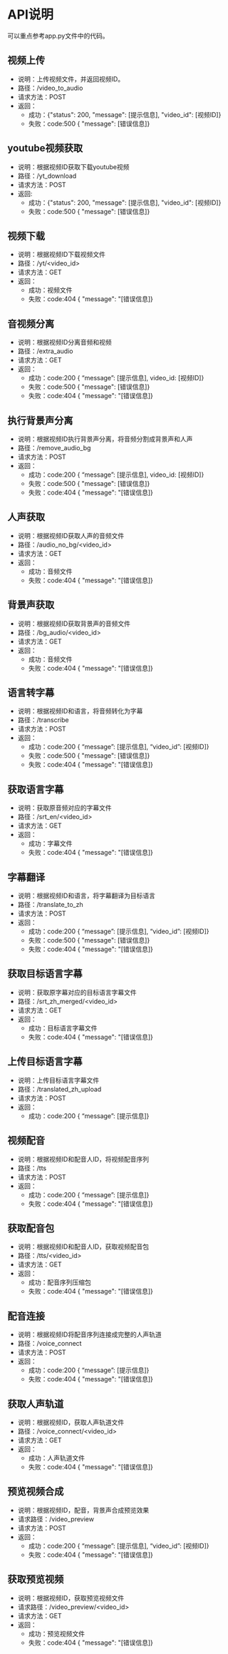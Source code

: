# API说明
可以重点参考app.py文件中的代码。

## 视频上传
- 说明：上传视频文件，并返回视频ID。
- 路径：/video_to_audio
- 请求方法：POST
- 返回：
    - 成功：{"status": 200, "message": \[提示信息\], "video_id": \[视频ID\]}
    - 失败：code:500 { "message": \[错误信息\]}

## youtube视频获取
- 说明：根据视频ID获取下载youtube视频
- 路径：/yt_download
- 请求方法：POST
- 返回:
    - 成功：{"status": 200, "message": \[提示信息\], "video_id": \[视频ID\]}
    - 失败：code:500 { "message": \[错误信息\]}

## 视频下载
- 说明：根据视频ID下载视频文件
- 路径：/yt/<video_id>
- 请求方法：GET
- 返回：
    - 成功：视频文件
    - 失败：code:404 { "message": "\[错误信息\]}

## 音视频分离
- 说明：根据视频ID分离音频和视频
- 路径：/extra_audio
- 请求方法：GET
- 返回：
    - 成功：code:200 { “message”: \[提示信息\], video_id: \[视频ID\]}
    - 失败：code:500 { "message": \[错误信息\]}
    - 失败：code:404 { "message": "\[错误信息\]}

## 执行背景声分离
- 说明：根据视频ID执行背景声分离，将音频分割成背景声和人声
- 路径：/remove_audio_bg
- 请求方法：POST
- 返回：
    - 成功：code:200 { “message”: \[提示信息\], video_id: \[视频ID\]}
    - 失败：code:500 { "message": \[错误信息\]}
    - 失败：code:404 { "message": "\[错误信息\]}

## 人声获取
- 说明：根据视频ID获取人声的音频文件
- 路径：/audio_no_bg/<video_id>
- 请求方法：GET
- 返回：
    - 成功：音频文件
    - 失败：code:404 { "message": "\[错误信息\]}

## 背景声获取
- 说明：根据视频ID获取背景声的音频文件
- 路径：/bg_audio/<video_id>
- 请求方法：GET
- 返回：
    - 成功：音频文件
    - 失败：code:404 { "message": "\[错误信息\]}

## 语言转字幕
- 说明：根据视频ID和语言，将音频转化为字幕
- 路径：/transcribe
- 请求方法：POST
- 返回：
    - 成功：code:200 { “message”: \[提示信息\], “video_id”: \[视频ID\]}
    - 失败：code:500 { "message": \[错误信息\]}
    - 失败：code:404 { "message": "\[错误信息\]}

## 获取语言字幕
- 说明：获取原音频对应的字幕文件
- 路径：/srt_en/<video_id>
- 请求方法：GET
- 返回：
    - 成功：字幕文件
    - 失败：code:404 { "message": "\[错误信息\]}

## 字幕翻译
- 说明：根据视频ID和语言，将字幕翻译为目标语言
- 路径：/translate_to_zh
- 请求方法：POST
- 返回：
    - 成功：code:200 { “message”: \[提示信息\], “video_id”: \[视频ID\]}
    - 失败：code:500 { "message": \[错误信息\]}
    - 失败：code:404 { "message": "\[错误信息\]}

## 获取目标语言字幕
- 说明：获取原字幕对应的目标语言字幕文件
- 路径：/srt_zh_merged/<video_id>
- 请求方法：GET
- 返回：
    - 成功：目标语言字幕文件
    - 失败：code:404 { "message": "\[错误信息\]}

## 上传目标语言字幕
- 说明：上传目标语言字幕文件
- 路径：/translated_zh_upload
- 请求方法：POST
- 返回：
    - 成功：code:200 { “message”: \[提示信息\]}

## 视频配音
- 说明：根据视频ID和配音人ID，将视频配音序列
- 路径：/tts
- 请求方法：POST
- 返回：
    - 成功：code:200 { “message”: \[提示信息\]}
    - 失败：code:404 { "message": "\[错误信息\]}

## 获取配音包
- 说明：根据视频ID和配音人ID，获取视频配音包
- 路径：/tts/<video_id>
- 请求方法：GET
- 返回：
    - 成功：配音序列压缩包
    - 失败：code:404 { "message": "\[错误信息\]}

## 配音连接
- 说明：根据视频ID将配音序列连接成完整的人声轨道
- 路径：/voice_connect
- 请求方法：POST
- 返回：
    - 成功：code:200 { “message”: \[提示信息\]}
    - 失败：code:404 { "message": "\[错误信息\]}

## 获取人声轨道
- 说明：根据视频ID，获取人声轨道文件
- 路径：/voice_connect/<video_id>
- 请求方法：GET
- 返回：
    - 成功：人声轨道文件
    - 失败：code:404 { "message": "\[错误信息\]}

## 预览视频合成
- 说明：根据视频ID，配音，背景声合成预览效果
- 请求路径：/video_preview
- 请求方法：POST
- 返回：
    - 成功：code:200 { “message”: \[提示信息\], “video_id”: \[视频ID\]}
    - 失败：code:404 { "message": "\[错误信息\]}

## 获取预览视频
- 说明：根据视频ID，获取预览视频文件
- 请求路径：/video_preview/<video_id>
- 请求方法：GET
- 返回：
    - 成功：预览视频文件
    - 失败：code:404 { "message": "\[错误信息\]}